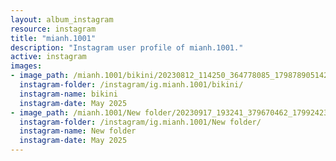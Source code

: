 ```yaml
---
layout: album_instagram
resource: instagram
title: "mianh.1001"
description: "Instagram user profile of mianh.1001."
active: instagram
images: 
- image_path: /mianh.1001/bikini/20230812_114250_364778085_17987890514214000_4670069144013358145_n.jpg
  instagram-folder: /instagram/ig.mianh.1001/bikini/
  instagram-name: bikini
  instagram-date: May 2025
- image_path: /mianh.1001/New folder/20230917_193241_379670462_17992423343214000_28079941155144246_n.jpg
  instagram-folder: /instagram/ig.mianh.1001/New folder/
  instagram-name: New folder
  instagram-date: May 2025
---
```

